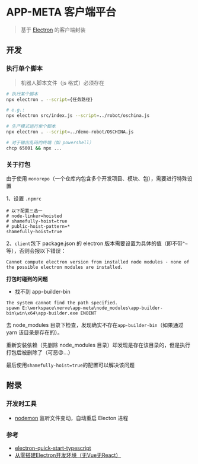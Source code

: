 # APP-META 客户端平台
> 基于 [Electron](https://www.electronjs.org/) 的客户端封装

## 开发

### 执行单个脚本
> 机器人脚本文件（js 格式）必须存在

```bash
# 执行某个脚本
npx electron . --script={任务路径}

# e.g.:
npx electron src/index.js --script=../robot/oschina.js

# 生产模式运行单个脚本
npx electron . --script=../demo-robot/OSCHINA.js

# 对于输出乱码的终端（如 powershell）
chcp 65001 && npx ...
```

### 关于打包

由于使用 `monorepo`（一个仓库内包含多个开发项目、模块、包），需要进行特殊设置

1、设置 `.npmrc`

```shell
# 以下配置三选一
# node-linker=hoisted
# shamefully-hoist=true
# public-hoist-pattern=*
shamefully-hoist=true
```

2、`client`包下 package.json 的 electron 版本需要设置为具体的值（即不带`^~`等），否则会报以下错误：

```text
Cannot compute electron version from installed node modules - none of the possible electron modules are installed.
```

**打包时碰到的问题**

* 找不到 app-builder-bin

```log
The system cannot find the path specified.
spawn E:\workspace\nerve\app-meta\node_modules\app-builder-bin\win\x64\app-builder.exe ENOENT
```

去 node_modules 目录下检查，发现确实不存在`app-builder-bin`（如果通过 yarn 该目录是存在的）。

重新安装依赖（先删除 node_modules 目录）却发现是存在该目录的，但是执行打包后被删除了（可恶😠...）

最后使用`shamefully-hoist=true`的配置可以解决该问题

## 附录

### 开发时工具

* [nodemon](https://github.com/remy/nodemon) 监听文件变动，自动重启 Electon 进程

### 参考

* [electron-quick-start-typescript](https://github.com/electron/electron-quick-start-typescript)
* [从零搭建Electron开发环境（无Vue无React）](https://zhuanlan.zhihu.com/p/601918587)
